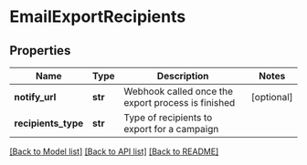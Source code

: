 # EmailExportRecipients

## Properties
Name | Type | Description | Notes
------------ | ------------- | ------------- | -------------
**notify_url** | **str** | Webhook called once the export process is finished | [optional] 
**recipients_type** | **str** | Type of recipients to export for a campaign | 

[[Back to Model list]](../README.md#documentation-for-models) [[Back to API list]](../README.md#documentation-for-api-endpoints) [[Back to README]](../README.md)

